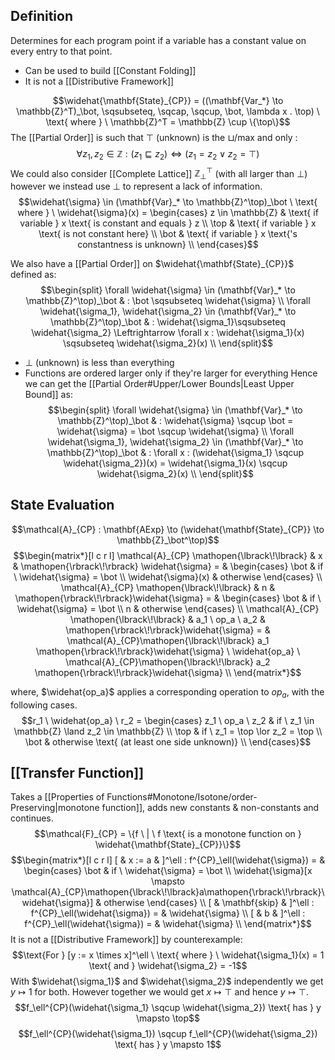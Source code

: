   ## Definition
Determines for each program point if a variable has a constant value on every entry to that point.
- Can be used to build [[Constant Folding]]
- It is not a [[Distributive Framework]]

$$\widehat{\mathbf{State}_{CP}} = ((\mathbf{Var_*} \to \mathbb{Z}^T)_\bot, \sqsubseteq, \sqcap, \sqcup, \bot, \lambda x . \top) \ \text{ where } \ \mathbb{Z}^T = \mathbb{Z} \cup \{\top\}$$
The [[Partial Order]] is such that $\top$ (unknown) is the $\sqcup$/max and only :
$$\forall z_1, z_2 \in \mathbb{Z} : (z_1 \sqsubseteq z_2) \Leftrightarrow (z_1 = z_2 \lor z_2 = \top)$$
We could also consider [[Complete Lattice]] $\mathbb{Z}^\top_\bot$ (with all larger than $\bot$) however we instead use $\bot$ to represent a lack of information.
$$\widehat{\sigma} \in (\mathbf{Var}_* \to \mathbb{Z}^\top)_\bot \ \text{ where } \ \widehat{\sigma}(x) = \begin{cases} 
z \in \mathbb{Z} & \text{ if variable } x \text{ is constant and equals } z \\
\top & \text{ if variable } x \text{ is not constant here} \\
\bot & \text{ if variable } x \text{'s constantness is unknown} \\
\end{cases}$$

We also have a [[Partial Order]] on $\widehat{\mathbf{State}_{CP}}$ defined as:
$$\begin{split}
\forall \widehat{\sigma} \in (\mathbf{Var}_* \to \mathbb{Z}^\top)_\bot & : \bot \sqsubseteq \widehat{\sigma} \\
\forall \widehat{\sigma_1}, \widehat{\sigma_2} \in (\mathbf{Var}_* \to \mathbb{Z}^\top)_\bot & : \widehat{\sigma_1}\sqsubseteq \widehat{\sigma_2} \Leftrightarrow \forall x : \widehat{\sigma_1}(x) \sqsubseteq \widehat{\sigma_2}(x) \\
\end{split}$$
- $\bot$ (unknown) is less than everything
- Functions are ordered larger only if they're larger for everything
Hence we can get the [[Partial Order#Upper/Lower Bounds|Least Upper Bound]] as:
$$\begin{split}
\forall \widehat{\sigma} \in (\mathbf{Var}_* \to \mathbb{Z}^\top)_\bot & : \widehat{\sigma} \sqcup \bot = \widehat{\sigma} = \bot \sqcup \widehat{\sigma} \\
\forall \widehat{\sigma_1}, \widehat{\sigma_2} \in (\mathbf{Var}_* \to \mathbb{Z}^\top)_\bot & : \forall x : (\widehat{\sigma_1} \sqcup \widehat{\sigma_2})(x) = \widehat{\sigma_1}(x) \sqcup \widehat{\sigma_2}(x) \\
\end{split}$$
## State Evaluation
$$\mathcal{A}_{CP} : \mathbf{AExp} \to (\widehat{\mathbf{State}_{CP}} \to \mathbb{Z}_\bot^\top)$$
$$\begin{matrix*}[l c r l] 
\mathcal{A}_{CP} \mathopen{\lbrack\!\lbrack} & x & \mathopen{\rbrack\!\rbrack} \widehat{\sigma} = & \begin{cases} \bot & if \ \widehat{\sigma} = \bot \\ \widehat{\sigma}(x) & otherwise \end{cases} \\
\mathcal{A}_{CP} \mathopen{\lbrack\!\lbrack} & n & \mathopen{\rbrack\!\rbrack}\widehat{\sigma} = & \begin{cases} \bot & if \ \widehat{\sigma} = \bot \\ n & otherwise \end{cases} \\
\mathcal{A}_{CP} \mathopen{\lbrack\!\lbrack} & a_1 \ op_a \ a_2 & \mathopen{\rbrack\!\rbrack}\widehat{\sigma} = & \mathcal{A}_{CP}\mathopen{\lbrack\!\lbrack} a_1 \mathopen{\rbrack\!\rbrack}\widehat{\sigma} \ \widehat{op_a} \ \mathcal{A}_{CP}\mathopen{\lbrack\!\lbrack} a_2 \mathopen{\rbrack\!\rbrack}\widehat{\sigma} \\
\end{matrix*}$$

where, $\widehat{op_a}$ applies a corresponding operation to $op_a$, with the following cases.
$$r_1 \ \widehat{op_a} \ r_2 = \begin{cases} 
z_1 \ op_a \ z_2 & if \ z_1 \in \mathbb{Z} \land z_2 \in \mathbb{Z} \\
\top & if \ z_1 = \top \lor z_2 = \top \\
\bot & otherwise \text{ (at least one side unknown)} \\
\end{cases}$$
## [[Transfer Function]]
Takes a [[Properties of Functions#Monotone/Isotone/order-Preserving|monotone function]], adds new constants & non-constants and continues.
$$\mathcal{F}_{CP} = \{f \ | \ f \text{ is a monotone function on } \widehat{\mathbf{State}_{CP}}\}$$
$$\begin{matrix*}[l c r l] 
[ & x := a & ]^\ell : f^{CP}_\ell(\widehat{\sigma}) = & \begin{cases} \bot & if \ \widehat{\sigma} = \bot \\ \widehat{\sigma}[x \mapsto \mathcal{A}_{CP}\mathopen{\lbrack\!\lbrack}a\mathopen{\rbrack\!\rbrack}\widehat{\sigma}] & otherwise \end{cases} \\
[ & \mathbf{skip} & ]^\ell : f^{CP}_\ell(\widehat{\sigma}) = & \widehat{\sigma} \\
[ & b & ]^\ell : f^{CP}_\ell(\widehat{\sigma}) = & \widehat{\sigma} \\
\end{matrix*}$$
It is not a [[Distributive Framework]] by counterexample:
$$\text{For } [y := x \times x]^\ell \ \text{ where } \ \widehat{\sigma_1}(x) = 1 \text{ and } \widehat{\sigma_2} = -1$$
With $\widehat{\sigma_1}$ and $\widehat{\sigma_2}$  independently we get $y \mapsto 1$ for both. However together we would get $x \mapsto \top$ and hence $y \mapsto \top$.
$$f_\ell^{CP}(\widehat{\sigma_1} \sqcup \widehat{\sigma_2}) \text{ has } y \mapsto \top$$
$$f_\ell^{CP}(\widehat{\sigma_1}) \sqcup f_\ell^{CP}(\widehat{\sigma_2}) \text{ has } y \mapsto 1$$


